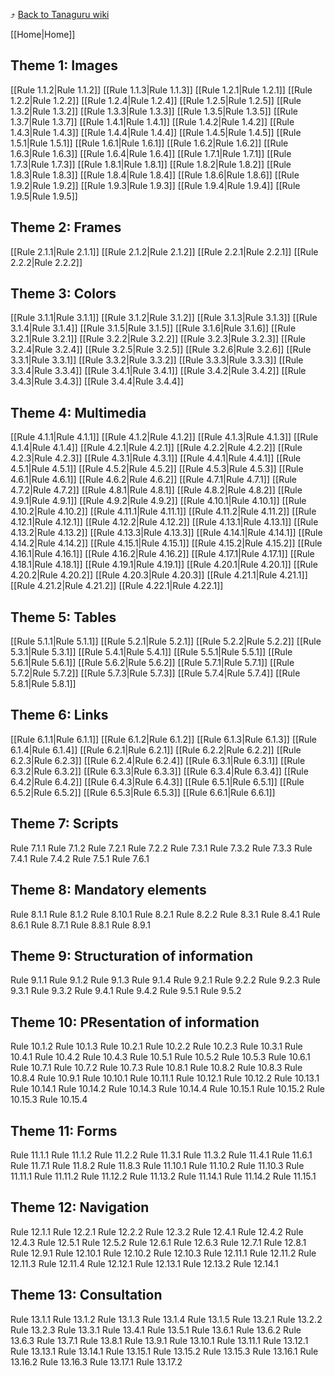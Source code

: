 :arrow_heading_up:  [Back to Tanaguru wiki](https://github.com/Tanaguru/Tanaguru/wiki)

[[Home|Home]]

## Theme 1: Images

[[Rule 1.1.2|Rule 1.1.2]]
[[Rule 1.1.3|Rule 1.1.3]]
[[Rule 1.2.1|Rule 1.2.1]]
[[Rule 1.2.2|Rule 1.2.2]]
[[Rule 1.2.4|Rule 1.2.4]]
[[Rule 1.2.5|Rule 1.2.5]]
[[Rule 1.3.2|Rule 1.3.2]]
[[Rule 1.3.3|Rule 1.3.3]]
[[Rule 1.3.5|Rule 1.3.5]]
[[Rule 1.3.7|Rule 1.3.7]]
[[Rule 1.4.1|Rule 1.4.1]]
[[Rule 1.4.2|Rule 1.4.2]]
[[Rule 1.4.3|Rule 1.4.3]]
[[Rule 1.4.4|Rule 1.4.4]]
[[Rule 1.4.5|Rule 1.4.5]]
[[Rule 1.5.1|Rule 1.5.1]]
[[Rule 1.6.1|Rule 1.6.1]]
[[Rule 1.6.2|Rule 1.6.2]]
[[Rule 1.6.3|Rule 1.6.3]]
[[Rule 1.6.4|Rule 1.6.4]]
[[Rule 1.7.1|Rule 1.7.1]]
[[Rule 1.7.3|Rule 1.7.3]]
[[Rule 1.8.1|Rule 1.8.1]]
[[Rule 1.8.2|Rule 1.8.2]]
[[Rule 1.8.3|Rule 1.8.3]]
[[Rule 1.8.4|Rule 1.8.4]]
[[Rule 1.8.6|Rule 1.8.6]]
[[Rule 1.9.2|Rule 1.9.2]]
[[Rule 1.9.3|Rule 1.9.3]]
[[Rule 1.9.4|Rule 1.9.4]]
[[Rule 1.9.5|Rule 1.9.5]]

## Theme 2: Frames

[[Rule 2.1.1|Rule 2.1.1]]
[[Rule 2.1.2|Rule 2.1.2]]
[[Rule 2.2.1|Rule 2.2.1]]
[[Rule 2.2.2|Rule 2.2.2]]

## Theme 3: Colors

[[Rule 3.1.1|Rule 3.1.1]]
[[Rule 3.1.2|Rule 3.1.2]]
[[Rule 3.1.3|Rule 3.1.3]]
[[Rule 3.1.4|Rule 3.1.4]]
[[Rule 3.1.5|Rule 3.1.5]]
[[Rule 3.1.6|Rule 3.1.6]]
[[Rule 3.2.1|Rule 3.2.1]]
[[Rule 3.2.2|Rule 3.2.2]]
[[Rule 3.2.3|Rule 3.2.3]]
[[Rule 3.2.4|Rule 3.2.4]]
[[Rule 3.2.5|Rule 3.2.5]]
[[Rule 3.2.6|Rule 3.2.6]]
[[Rule 3.3.1|Rule 3.3.1]]
[[Rule 3.3.2|Rule 3.3.2]]
[[Rule 3.3.3|Rule 3.3.3]]
[[Rule 3.3.4|Rule 3.3.4]]
[[Rule 3.4.1|Rule 3.4.1]]
[[Rule 3.4.2|Rule 3.4.2]]
[[Rule 3.4.3|Rule 3.4.3]]
[[Rule 3.4.4|Rule 3.4.4]]

## Theme 4: Multimedia
[[Rule 4.1.1|Rule 4.1.1]]
[[Rule 4.1.2|Rule 4.1.2]]
[[Rule 4.1.3|Rule 4.1.3]]
[[Rule 4.1.4|Rule 4.1.4]]
[[Rule 4.2.1|Rule 4.2.1]]
[[Rule 4.2.2|Rule 4.2.2]]
[[Rule 4.2.3|Rule 4.2.3]]
[[Rule 4.3.1|Rule 4.3.1]]
[[Rule 4.4.1|Rule 4.4.1]]
[[Rule 4.5.1|Rule 4.5.1]]
[[Rule 4.5.2|Rule 4.5.2]]
[[Rule 4.5.3|Rule 4.5.3]]
[[Rule 4.6.1|Rule 4.6.1]]
[[Rule 4.6.2|Rule 4.6.2]]
[[Rule 4.7.1|Rule 4.7.1]]
[[Rule 4.7.2|Rule 4.7.2]]
[[Rule 4.8.1|Rule 4.8.1]]
[[Rule 4.8.2|Rule 4.8.2]]
[[Rule 4.9.1|Rule 4.9.1]]
[[Rule 4.9.2|Rule 4.9.2]]
[[Rule 4.10.1|Rule 4.10.1]]
[[Rule 4.10.2|Rule 4.10.2]]
[[Rule 4.11.1|Rule 4.11.1]]
[[Rule 4.11.2|Rule 4.11.2]]
[[Rule 4.12.1|Rule 4.12.1]]
[[Rule 4.12.2|Rule 4.12.2]]
[[Rule 4.13.1|Rule 4.13.1]]
[[Rule 4.13.2|Rule 4.13.2]]
[[Rule 4.13.3|Rule 4.13.3]]
[[Rule 4.14.1|Rule 4.14.1]]
[[Rule 4.14.2|Rule 4.14.2]]
[[Rule 4.15.1|Rule 4.15.1]]
[[Rule 4.15.2|Rule 4.15.2]]
[[Rule 4.16.1|Rule 4.16.1]]
[[Rule 4.16.2|Rule 4.16.2]]
[[Rule 4.17.1|Rule 4.17.1]]
[[Rule 4.18.1|Rule 4.18.1]]
[[Rule 4.19.1|Rule 4.19.1]]
[[Rule 4.20.1|Rule 4.20.1]]
[[Rule 4.20.2|Rule 4.20.2]]
[[Rule 4.20.3|Rule 4.20.3]]
[[Rule 4.21.1|Rule 4.21.1]]
[[Rule 4.21.2|Rule 4.21.2]]
[[Rule 4.22.1|Rule 4.22.1]]

## Theme 5: Tables

[[Rule 5.1.1|Rule 5.1.1]]
[[Rule 5.2.1|Rule 5.2.1]]
[[Rule 5.2.2|Rule 5.2.2]]
[[Rule 5.3.1|Rule 5.3.1]]
[[Rule 5.4.1|Rule 5.4.1]]
[[Rule 5.5.1|Rule 5.5.1]]
[[Rule 5.6.1|Rule 5.6.1]]
[[Rule 5.6.2|Rule 5.6.2]]
[[Rule 5.7.1|Rule 5.7.1]]
[[Rule 5.7.2|Rule 5.7.2]]
[[Rule 5.7.3|Rule 5.7.3]]
[[Rule 5.7.4|Rule 5.7.4]]
[[Rule 5.8.1|Rule 5.8.1]]

## Theme 6: Links

[[Rule 6.1.1|Rule 6.1.1]]
[[Rule 6.1.2|Rule 6.1.2]]
[[Rule 6.1.3|Rule 6.1.3]]
[[Rule 6.1.4|Rule 6.1.4]]
[[Rule 6.2.1|Rule 6.2.1]]
[[Rule 6.2.2|Rule 6.2.2]]
[[Rule 6.2.3|Rule 6.2.3]]
[[Rule 6.2.4|Rule 6.2.4]]
[[Rule 6.3.1|Rule 6.3.1]]
[[Rule 6.3.2|Rule 6.3.2]]
[[Rule 6.3.3|Rule 6.3.3]]
[[Rule 6.3.4|Rule 6.3.4]]
[[Rule 6.4.2|Rule 6.4.2]]
[[Rule 6.4.3|Rule 6.4.3]]
[[Rule 6.5.1|Rule 6.5.1]]
[[Rule 6.5.2|Rule 6.5.2]]
[[Rule 6.5.3|Rule 6.5.3]]
[[Rule 6.6.1|Rule 6.6.1]]

## Theme 7: Scripts

Rule 7.1.1
Rule 7.1.2
Rule 7.2.1
Rule 7.2.2
Rule 7.3.1
Rule 7.3.2
Rule 7.3.3
Rule 7.4.1
Rule 7.4.2
Rule 7.5.1
Rule 7.6.1

## Theme 8: Mandatory elements

Rule 8.1.1
Rule 8.1.2
Rule 8.10.1
Rule 8.2.1
Rule 8.2.2
Rule 8.3.1
Rule 8.4.1
Rule 8.6.1
Rule 8.7.1
Rule 8.8.1
Rule 8.9.1

## Theme 9: Structuration of information

Rule 9.1.1
Rule 9.1.2
Rule 9.1.3
Rule 9.1.4
Rule 9.2.1
Rule 9.2.2
Rule 9.2.3
Rule 9.3.1
Rule 9.3.2
Rule 9.4.1
Rule 9.4.2
Rule 9.5.1
Rule 9.5.2 

## Theme 10: PResentation of information

Rule 10.1.2
Rule 10.1.3
Rule 10.2.1
Rule 10.2.2
Rule 10.2.3
Rule 10.3.1
Rule 10.4.1
Rule 10.4.2
Rule 10.4.3
Rule 10.5.1
Rule 10.5.2
Rule 10.5.3
Rule 10.6.1
Rule 10.7.1
Rule 10.7.2
Rule 10.7.3
Rule 10.8.1
Rule 10.8.2
Rule 10.8.3
Rule 10.8.4
Rule 10.9.1
Rule 10.10.1
Rule 10.11.1
Rule 10.12.1
Rule 10.12.2
Rule 10.13.1
Rule 10.14.1
Rule 10.14.2
Rule 10.14.3
Rule 10.14.4
Rule 10.15.1
Rule 10.15.2
Rule 10.15.3
Rule 10.15.4

## Theme 11: Forms

Rule 11.1.1
Rule 11.1.2
Rule 11.2.2
Rule 11.3.1
Rule 11.3.2
Rule 11.4.1
Rule 11.6.1
Rule 11.7.1
Rule 11.8.2
Rule 11.8.3
Rule 11.10.1
Rule 11.10.2
Rule 11.10.3
Rule 11.11.1
Rule 11.11.2
Rule 11.12.2
Rule 11.13.2
Rule 11.14.1
Rule 11.14.2
Rule 11.15.1

## Theme 12: Navigation

Rule 12.1.1
Rule 12.2.1
Rule 12.2.2
Rule 12.3.2
Rule 12.4.1
Rule 12.4.2
Rule 12.4.3
Rule 12.5.1
Rule 12.5.2
Rule 12.6.1
Rule 12.6.3
Rule 12.7.1
Rule 12.8.1
Rule 12.9.1
Rule 12.10.1
Rule 12.10.2
Rule 12.10.3
Rule 12.11.1
Rule 12.11.2
Rule 12.11.3
Rule 12.11.4
Rule 12.12.1
Rule 12.13.1
Rule 12.13.2
Rule 12.14.1

## Theme 13: Consultation

Rule 13.1.1
Rule 13.1.2
Rule 13.1.3
Rule 13.1.4
Rule 13.1.5
Rule 13.2.1
Rule 13.2.2
Rule 13.2.3
Rule 13.3.1
Rule 13.4.1
Rule 13.5.1
Rule 13.6.1
Rule 13.6.2
Rule 13.6.3
Rule 13.7.1
Rule 13.8.1
Rule 13.9.1
Rule 13.10.1
Rule 13.11.1
Rule 13.12.1
Rule 13.13.1
Rule 13.14.1
Rule 13.15.1
Rule 13.15.2
Rule 13.15.3
Rule 13.16.1
Rule 13.16.2
Rule 13.16.3
Rule 13.17.1
Rule 13.17.2
